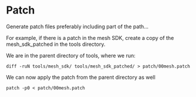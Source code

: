 # Patch

Generate patch files preferably including part of the path...

For example, if there is a patch in the mesh SDK, create a copy of the mesh_sdk_patched in the tools directory.

We are in the parent directory of tools, where we run:

	diff -ruN tools/mesh_sdk/ tools/mesh_sdk_patched/ > patch/00mesh.patch

We can now apply the patch from the parent directory as well

	patch -p0 < patch/00mesh.patch
